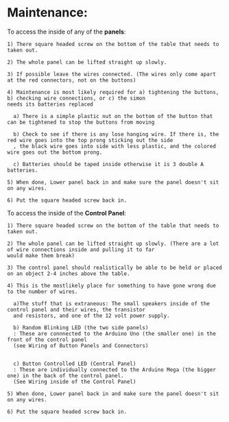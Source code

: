 # Maintenance:
  To access the inside of any of the **panels**:
    
    1) There square headed screw on the bottom of the table that needs to taken out.
    
    2) The whole panel can be lifted straight up slowly.
    
    3) If possible leave the wires connected. (The wires only come apart at the red connectors, not on the buttons)
   
    4) Maintenance is most likely required for a) tightening the buttons, b) checking wire connections, or c) the simon 
    needs its batteries replaced
     
      a) There is a simple plastic nut on the bottom of the button that can be tightened to stop the buttons from moving

      b) Check to see if there is any lose hanging wire. If there is, the red wire goes into the top prong sticking out the side
      , the black wire goes into side with less plastic, and the colored wire goes out the bottom prong.

      c) Batteries should be taped inside otherwise it is 3 double A batteries.

    5) When done, Lower panel back in and make sure the panel doesn't sit on any wires.

    6) Put the square headed screw back in.

  To access the inside of the **Control Panel**:
    
    1) There square headed screw on the bottom of the table that needs to taken out.

    2) The whole panel can be lifted straight up slowly. (There are a lot of wire connections inside and pulling it to far 
    would make them break)

    3) The control panel should realistically be able to be held or placed on an object 2-4 inches above the table.

    4) This is the mostlikely place for something to have gone wrong due to the number of wires. 

      a)The stuff that is extraneous: The small speakers inside of the control panel and their wires, the transistor 
      and resistors, and one of the 12 volt power supply.

      b) Random Blinking LED (the two side panels)
      : These are connnected to the Arduino Uno (the smaller one) in the front of the control panel 
      (see Wiring of Button Panels and Connectors)


      c) Button Controlled LED (Central Panel)
      : These are individually connected to the Arduino Mega (the bigger one) in the back of the control panel. 
      (See Wiring inside of the Control Panel)
      
    5) When done, Lower panel back in and make sure the panel doesn't sit on any wires.

    6) Put the square headed screw back in.